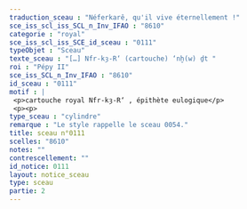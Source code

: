 ```yaml
---
traduction_sceau : "Néferkarê, qu'il vive éternellement !"
sce_iss_scl_iss_SCL_n_Inv_IFAO : "8610"
categorie : "royal"
sce_iss_scl_iss_SCE_id_sceau : "0111"
typeObjet : "Sceau"
texte_sceau : "[…] Nfr-kȝ-R‘ (cartouche) ‘nḫ(w) ḏt "
roi : "Pépy II"
sce_iss_SCL_n_Inv_IFAO : "8610"
id_sceau : "0111"
motif : |
 <p>cartouche royal Nfr-kȝ-R‘ , épithète eulogique</p>
 <p><p>
type_sceau : "cylindre"
remarque : "Le style rappelle le sceau 0054."
title: sceau n°0111
scelles: "8610"
notes: ""
contrescellement: ""
id_notice: 0111
layout: notice_sceau
type: sceau
partie: 2
---
```

